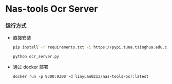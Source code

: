 # Nas-tools Ocr Server

### 运行方式

  - 直接安装

    ```sh
    pip install -r requirements.txt -i https://pypi.tuna.tsinghua.edu.cn/simple

    python ocr_server.py
    ```

  - 通过 docker 部署

    ```
    docker run -p 9300:9300 -d linyuan0213/nas-tools-ocr:latest
    ```

